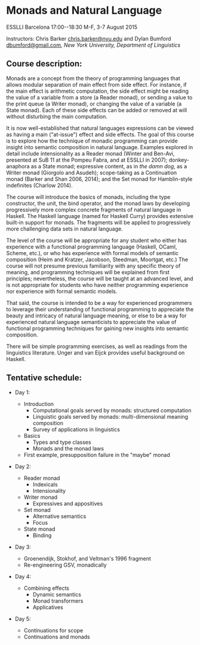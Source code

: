 # Monads and Natural Language

ESSLLI Barcelona
17:00--18:30 M-F, 3-7 August 2015

Instructors: Chris Barker <chris.barker@nyu.edu> and Dylan Bumford <dbumford@gmail.com>,
*New York University, Department of Linguistics*

## Course description:

Monads are a concept from the theory of programming
languages that allows modular separation of main effect from side
effect.  For instance, if the main effect is arithmetic computation,
the side effect might be reading the value of a variable from a store
(a Reader monad), or sending a value to the print queue (a Writer
monad), or changing the value of a variable (a State monad).  Each of
these side effects can be added or removed at will without
disturbing the main computation.

It is now well-established that natural languages expressions can be
viewed as having a main ("at-issue") effect and side effects.  The
goal of this course is to explore how the technique of monadic
programming can provide insight into semantic composition in natural
language.  Examples explored in detail include intensionality as a
Reader monad (Winter and Ben-Avi, presented at SuB 11 at the Pompeu
Fabra, and at ESSLLI in 2007); donkey-anaphora as a State monad;
expressive content, as in *the damn dog*, as a Writer monad
(Giorgolo and Asudeh); scope-taking as a Continuation monad (Barker
and Shan 2006, 2014); and the Set monad for Hamblin-style indefinites
(Charlow 2014).

The course will introduce the basics of monads, including the type
constructor, the unit, the bind operator, and the monad laws by
developing progressively more complex concrete fragments of natural
language in Haskell.  The Haskell language (named for Haskell Curry)
provides extensive built-in support for monads.  The fragments will be
applied to progressively more challenging data sets in natural
language.

The level of the course will be appropriate for any student who either
has experience with a functional programming language (Haskell, OCaml,
Scheme, etc.), or who has experience with formal models of semantic
composition (Heim and Kratzer, Jacobson, Steedman, Moortgat, etc.)
The course will not presume previous familiarity with any specific
theory of meaning, and programming techniques will be explained from
first principles; nevertheless, the course will be taught at an
advanced level, and is not appropriate for students who have neither
programming experience nor experience with formal semantic models.

That said, the course is intended to be a way for experienced
programmers to leverage their understanding of functional programming
to appreciate the beauty and intricacy of natural language meaning, or
else to be a way for experienced natural language semanticists to
appreciate the value of functional programming techniques for gaining
new insights into semantic composition.

There will be simple programming exercises, as well as readings from
the linguistics literature.  Unger and van Eijck provides useful
background on Haskell.


## Tentative schedule:

* Day 1:
    * Introduction
        * Computational goals served by monads: structured computation
        * Linguistic goals served by monads: multi-dimensional meaning composition
        * Survey of applications in linguistics
    * Basics
        * Types and type classes
        * Monads and the monad laws
    * First example, presupposition failure in the "maybe" monad

* Day 2:
    * Reader monad
        * Indexicals
        * Intensionality
    * Writer monad
        * Expressives and appositives
    * Set monad
        * Alternative semantics
        * Focus
    * State monad
        * Binding

* Day 3:
    * Groenendijk, Stokhof, and Veltman's 1996 fragment
    * Re-engineering GSV, monadically

* Day 4:
    * Combining effects
        * Dynamic semantics
      * Monad transformers
      * Applicatives

* Day 5:
    * Continuations for scope
    * Continuations and monads
